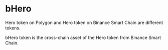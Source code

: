 # bHero

Hero token on Polygon and Hero token on Binance Smart Chain are different tokens. 

bHero token is the cross-chain asset of the Hero token from Binance Smart Chain. 





